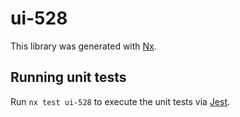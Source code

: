 # ui-528

This library was generated with [Nx](https://nx.dev).

## Running unit tests

Run `nx test ui-528` to execute the unit tests via [Jest](https://jestjs.io).
